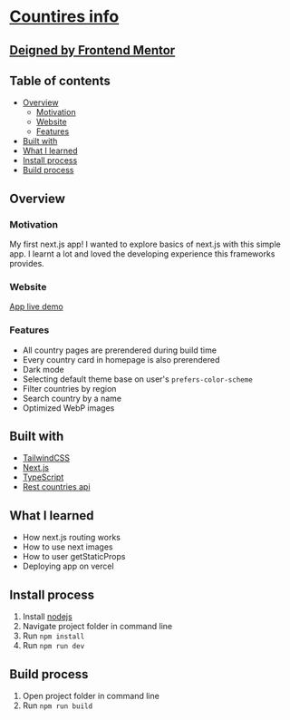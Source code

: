 # [Countires info](https://countries-info-smoky.vercel.app)

## [Deigned by Frontend Mentor](https://www.frontendmentor.io/challenges/rest-countries-api-with-color-theme-switcher-5cacc469fec04111f7b848ca)

## Table of contents

- [Overview](#overview)
  - [Motivation](#motivation)
  - [Website](#website)  
  - [Features](#features)
- [Built with](#built-with)  
- [What I learned](#what-i-learned)
- [Install process](#install-process)
- [Build process](#build-process)
  
## Overview   

### Motivation

My first next.js app! I wanted to explore basics of next.js with this simple app. I learnt a lot and loved the developing experience this frameworks provides.

### Website

[App live demo](https://countries-info-smoky.vercel.app)

### Features

 - All country pages are prerendered during build time
 - Every country card in homepage is also prerendered 
 - Dark mode 
 - Selecting default theme base on user's ``` prefers-color-scheme ```
 - Filter countries by region
 - Search country by a name
 - Optimized WebP images

## Built with

 - [TailwindCSS](https://tailwindcss.com/)
 - [Next.js](https://nextjs.org/)
 - [TypeScript](https://www.typescriptlang.org/)
 - [Rest countries api](https://restcountries.com/) 
 
## What I learned 
 - How next.js routing works
 - How to use next images
 - How to user getStaticProps
 - Deploying app on vercel  
 
## Install process

1. Install [nodejs](https://nodejs.org/en/download/)
2. Navigate project folder in command line
3. Run `npm install`
4. Run `npm run dev`


## Build process

1. Open project folder in command line
2. Run `npm run build`
